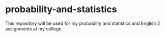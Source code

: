 # probability-and-statistics
This repository will be used for my probability and statistics and English 2 assignments at my college
